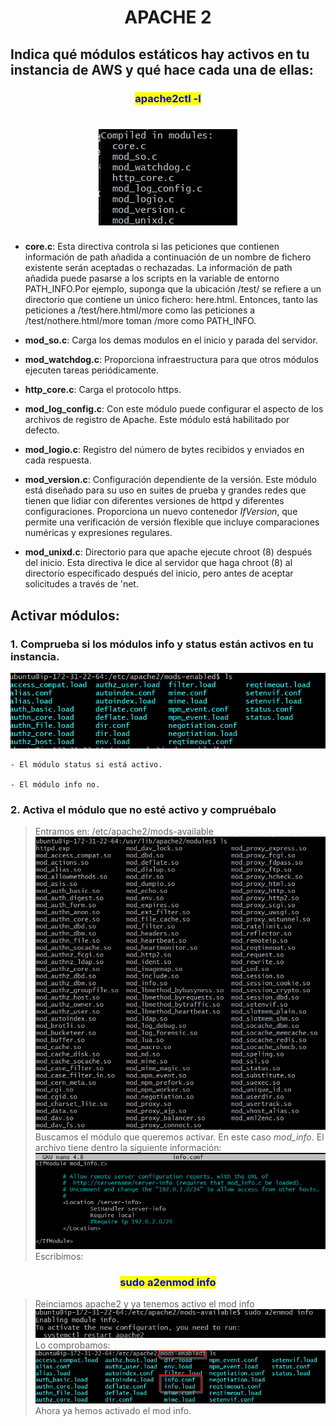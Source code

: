 # <center>APACHE 2 </center> #
## Indica qué módulos estáticos hay activos en tu instancia de AWS y qué hace cada una de ellas:
### <center>**<span style="color:blue;background-color:yellow">apache2ctl -l</span>**</center>

# <center>![Sin titulo](https://raw.githubusercontent.com/SaraGuru4/dweb/main/fotos/62.png)</center>

  - **core.c**: Esta directiva controla si las peticiones que contienen información de path añadida a continuación de un nombre de fichero existente serán aceptadas o rechazadas. La información de path añadida puede pasarse a los scripts en la variable de entorno PATH_INFO.Por ejemplo, suponga que la ubicación /test/ se refiere a un directorio que contiene un único fichero: here.html. Entonces, tanto las peticiones a /test/here.html/more como las peticiones a /test/nothere.html/more toman /more como PATH_INFO.

  - **mod_so.c**: Carga los demas modulos en el inicio y parada del servidor.

  - **mod_watchdog.c**: Proporciona infraestructura para que otros módulos ejecuten tareas periódicamente.

  - **http_core.c**: Carga el protocolo https.

  - **mod_log_config.c**: Con este módulo puede configurar el aspecto de los archivos de registro de Apache. Este módulo está habilitado por defecto.

  - **mod_logio.c**: Registro del número de bytes recibidos y enviados en cada respuesta.

  - **mod_version.c**: Configuración dependiente de la versión. Este módulo está diseñado para su uso en suites de prueba y grandes redes que tienen que lidiar con diferentes versiones de httpd y diferentes configuraciones. Proporciona un nuevo contenedor *IfVersion*, que permite una verificación de versión flexible que incluye comparaciones numéricas y expresiones regulares.

  - **mod_unixd.c**: Directorio para que apache ejecute chroot (8) después del inicio. Esta directiva le dice al servidor que haga chroot (8) al directorio especificado después del inicio, pero antes de aceptar solicitudes a través de 'net.

## Activar módulos:
### 1. Comprueba si los módulos info y status están activos en tu instancia.
![Sin titulo](https://raw.githubusercontent.com/SaraGuru4/dweb/main/fotos/63.png)

    - El módulo status si está activo.

    - El módulo info no.
### 2. Activa el módulo que no esté activo y compruébalo
> Entramos en: /etc/apache2/mods-available
![Sin titulo](https://raw.githubusercontent.com/SaraGuru4/dweb/main/fotos/64.png) 
>Buscamos el módulo que queremos activar. En este caso  *mod_info*.
>El archivo tiene dentro la siguiente información:
![Sin titulo](https://raw.githubusercontent.com/SaraGuru4/dweb/main/fotos/65.png) 
>Escribimos:
### <center>**<span style="color:blue;background-color:yellow">sudo a2enmod info</span>**</center> 

>Reinciamos apache2 y ya tenemos activo el mod info
![Sin titulo](https://raw.githubusercontent.com/SaraGuru4/dweb/main/fotos/66.png)
>Lo comprobamos:
![Sin titulo](https://raw.githubusercontent.com/SaraGuru4/dweb/main/fotos/67.png)
>Ahora ya hemos activado el mod info.
